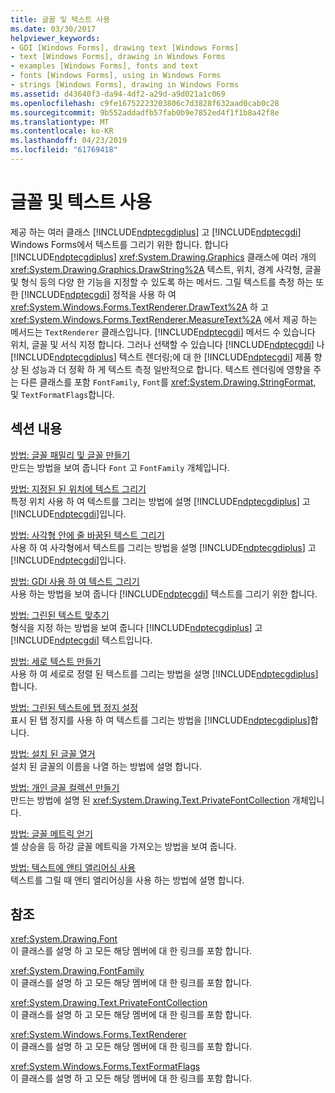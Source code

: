 ```yaml
---
title: 글꼴 및 텍스트 사용
ms.date: 03/30/2017
helpviewer_keywords:
- GDI [Windows Forms], drawing text [Windows Forms]
- text [Windows Forms], drawing in Windows Forms
- examples [Windows Forms], fonts and text
- fonts [Windows Forms], using in Windows Forms
- strings [Windows Forms], drawing in Windows Forms
ms.assetid: d43640f3-da94-4df2-a29d-a9d021a1c069
ms.openlocfilehash: c9fe16752223203806c7d3828f632aad0cab0c28
ms.sourcegitcommit: 9b552addadfb57fab0b9e7852ed4f1f1b8a42f8e
ms.translationtype: MT
ms.contentlocale: ko-KR
ms.lasthandoff: 04/23/2019
ms.locfileid: "61769418"
---
```

# <a name="using-fonts-and-text"></a>글꼴 및 텍스트 사용
제공 하는 여러 클래스 [!INCLUDE[ndptecgdiplus](../../../../includes/ndptecgdiplus-md.md)] 고 [!INCLUDE[ndptecgdi](../../../../includes/ndptecgdi-md.md)] Windows Forms에서 텍스트를 그리기 위한 합니다. 합니다 [!INCLUDE[ndptecgdiplus](../../../../includes/ndptecgdiplus-md.md)] <xref:System.Drawing.Graphics> 클래스에 여러 개의 <xref:System.Drawing.Graphics.DrawString%2A> 텍스트, 위치, 경계 사각형, 글꼴 및 형식 등의 다양 한 기능을 지정할 수 있도록 하는 메서드. 그릴 텍스트를 측정 하는 또한 [!INCLUDE[ndptecgdi](../../../../includes/ndptecgdi-md.md)] 정적을 사용 하 여 <xref:System.Windows.Forms.TextRenderer.DrawText%2A> 하 고 <xref:System.Windows.Forms.TextRenderer.MeasureText%2A> 에서 제공 하는 메서드는 `TextRenderer` 클래스입니다. [!INCLUDE[ndptecgdi](../../../../includes/ndptecgdi-md.md)] 메서드 수 있습니다 위치, 글꼴 및 서식 지정 합니다. 그러나 선택할 수 있습니다 [!INCLUDE[ndptecgdi](../../../../includes/ndptecgdi-md.md)] 나 [!INCLUDE[ndptecgdiplus](../../../../includes/ndptecgdiplus-md.md)] 텍스트 렌더링;에 대 한 [!INCLUDE[ndptecgdi](../../../../includes/ndptecgdi-md.md)] 제품 향상 된 성능과 더 정확 하 게 텍스트 측정 일반적으로 합니다. 텍스트 렌더링에 영향을 주는 다른 클래스를 포함 `FontFamily`, `Font`를 <xref:System.Drawing.StringFormat>, 및 `TextFormatFlags`합니다.  
  
## <a name="in-this-section"></a>섹션 내용  
 [방법: 글꼴 패밀리 및 글꼴 만들기](how-to-construct-font-families-and-fonts.md)  
 만드는 방법을 보여 줍니다 `Font` 고 `FontFamily` 개체입니다.  
  
 [방법: 지정된 된 위치에 텍스트 그리기](how-to-draw-text-at-a-specified-location.md)  
 특정 위치 사용 하 여 텍스트를 그리는 방법에 설명 [!INCLUDE[ndptecgdiplus](../../../../includes/ndptecgdiplus-md.md)] 고 [!INCLUDE[ndptecgdi](../../../../includes/ndptecgdi-md.md)]입니다.  
  
 [방법: 사각형 안에 줄 바꿈된 텍스트 그리기](how-to-draw-wrapped-text-in-a-rectangle.md)  
 사용 하 여 사각형에서 텍스트를 그리는 방법을 설명 [!INCLUDE[ndptecgdiplus](../../../../includes/ndptecgdiplus-md.md)] 고 [!INCLUDE[ndptecgdi](../../../../includes/ndptecgdi-md.md)]입니다.  
  
 [방법: GDI 사용 하 여 텍스트 그리기](how-to-draw-text-with-gdi.md)  
 사용 하는 방법을 보여 줍니다 [!INCLUDE[ndptecgdi](../../../../includes/ndptecgdi-md.md)] 텍스트를 그리기 위한 합니다.  
  
 [방법: 그린된 텍스트 맞추기](how-to-align-drawn-text.md)  
 형식을 지정 하는 방법을 보여 줍니다 [!INCLUDE[ndptecgdiplus](../../../../includes/ndptecgdiplus-md.md)] 고 [!INCLUDE[ndptecgdi](../../../../includes/ndptecgdi-md.md)] 텍스트입니다.  
  
 [방법: 세로 텍스트 만들기](how-to-create-vertical-text.md)  
 사용 하 여 세로로 정렬 된 텍스트를 그리는 방법을 설명 [!INCLUDE[ndptecgdiplus](../../../../includes/ndptecgdiplus-md.md)]합니다.  
  
 [방법: 그린된 텍스트에 탭 정지 설정](how-to-set-tab-stops-in-drawn-text.md)  
 표시 된 탭 정지를 사용 하 여 텍스트를 그리는 방법을 [!INCLUDE[ndptecgdiplus](../../../../includes/ndptecgdiplus-md.md)]합니다.  
  
 [방법: 설치 된 글꼴 열거](how-to-enumerate-installed-fonts.md)  
 설치 된 글꼴의 이름을 나열 하는 방법에 설명 합니다.  
  
 [방법: 개인 글꼴 컬렉션 만들기](how-to-create-a-private-font-collection.md)  
 만드는 방법에 설명 된 <xref:System.Drawing.Text.PrivateFontCollection> 개체입니다.  
  
 [방법: 글꼴 메트릭 얻기](how-to-obtain-font-metrics.md)  
 셀 상승을 등 하강 글꼴 메트릭을 가져오는 방법을 보여 줍니다.  
  
 [방법: 텍스트에 앤티 앨리어싱 사용](how-to-use-antialiasing-with-text.md)  
 텍스트를 그릴 때 앤티 앨리어싱을 사용 하는 방법에 설명 합니다.  
  
## <a name="reference"></a>참조  
 <xref:System.Drawing.Font>  
 이 클래스를 설명 하 고 모든 해당 멤버에 대 한 링크를 포함 합니다.  
  
 <xref:System.Drawing.FontFamily>  
 이 클래스를 설명 하 고 모든 해당 멤버에 대 한 링크를 포함 합니다.  
  
 <xref:System.Drawing.Text.PrivateFontCollection>  
 이 클래스를 설명 하 고 모든 해당 멤버에 대 한 링크를 포함 합니다.  
  
 <xref:System.Windows.Forms.TextRenderer>  
 이 클래스를 설명 하 고 모든 해당 멤버에 대 한 링크를 포함 합니다.  
  
 <xref:System.Windows.Forms.TextFormatFlags>  
 이 클래스를 설명 하 고 모든 해당 멤버에 대 한 링크를 포함 합니다.
